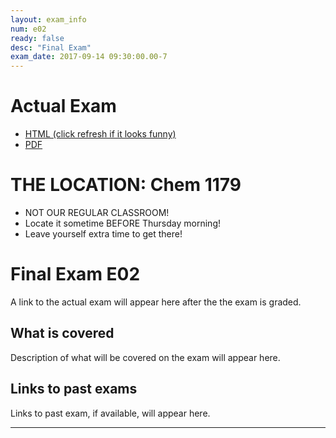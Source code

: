 ```yaml
---
layout: exam_info
num: e02
ready: false
desc: "Final Exam"
exam_date: 2017-09-14 09:30:00.00-7
---
```


# Actual Exam

* [HTML (click refresh if it looks funny)](cs8_m17_e02/)
* [PDF](https://ucsb-cs8-m17.github.io/exam/e02/cs8_m17_e02.pdf)

# THE LOCATION: Chem 1179

* NOT OUR REGULAR CLASSROOM!   
* Locate it sometime BEFORE Thursday morning!
* Leave yourself extra time to get there!

# Final Exam E02

A link to the actual exam will appear here after the the exam is graded.

## What is covered

Description of what will be covered on the exam will appear here.

## Links to past exams

Links to past exam, if available, will appear here.

---

<div style="display:none;">  http://ucsb-cs56-f16.github.io/exam/e02 </div>
